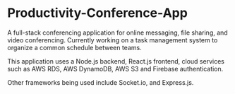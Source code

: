 # Productivity-Conference-App
A full-stack conferencing application for online messaging, file sharing, and video conferencing. 
Currently working on a task management system to organize a common schedule between teams.

This application uses a Node.js backend, React.js frontend, cloud services such as AWS RDS, AWS DynamoDB, AWS S3 and Firebase authentication.

Other frameworks being used include Socket.io, and Express.js.
